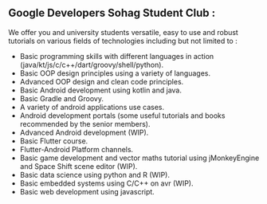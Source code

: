 ## Google Developers Sohag Student Club : 

We offer you and university students versatile, easy to use and robust tutorials on various fields of technologies including but not limited to : 
- Basic programming skills with different languages in action (java/kt/js/c/c++/dart/groovy/shell/python).
- Basic OOP design principles using a variety of languages.
- Advanced OOP design and clean code principles.
- Basic Android development using kotlin and java.
- Basic Gradle and Groovy.
- A variety of android applications use cases.
- Android development portals (some useful tutorials and books recommended by the senior members).
- Advanced Android development (WIP).
- Basic Flutter course.
- Flutter-Android Platform channels.
- Basic game development and vector maths tutorial using jMonkeyEngine and Space Shift scene editor (WIP).
- Basic data science using python and R (WIP).
- Basic embedded systems using C/C++ on avr (WIP).
- Basic web development using javascript.

